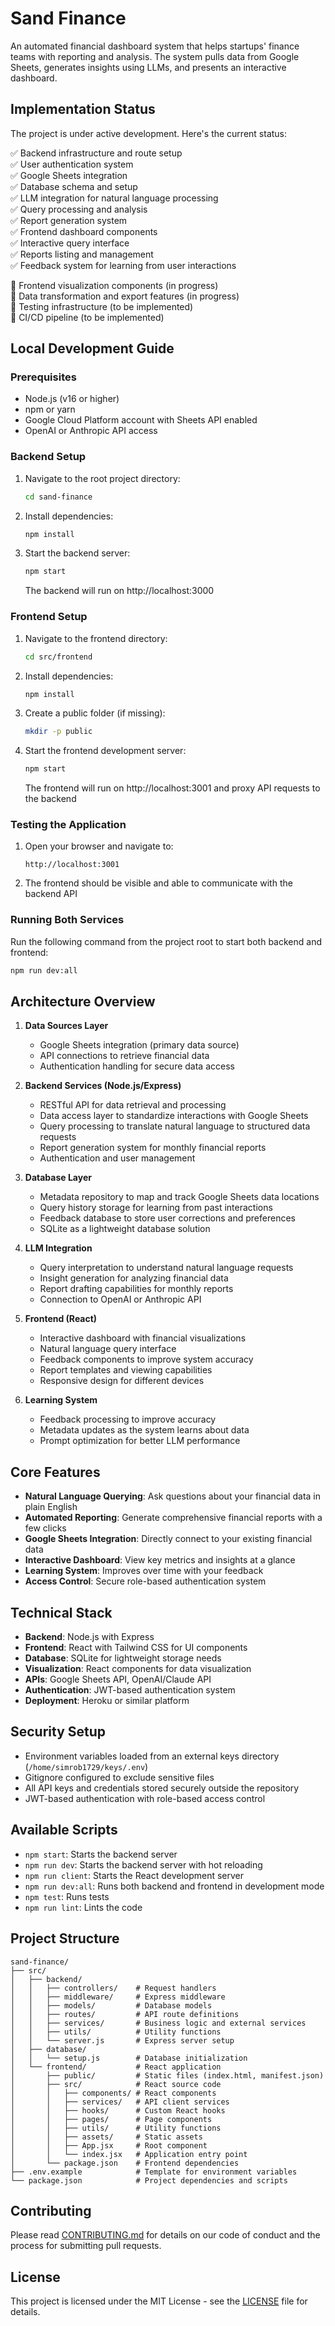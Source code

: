 # Sand Finance

An automated financial dashboard system that helps startups' finance teams with reporting and analysis. The system pulls data from Google Sheets, generates insights using LLMs, and presents an interactive dashboard.

## Implementation Status

The project is under active development. Here's the current status:

✅ Backend infrastructure and route setup  
✅ User authentication system  
✅ Google Sheets integration  
✅ Database schema and setup  
✅ LLM integration for natural language processing  
✅ Query processing and analysis  
✅ Report generation system  
✅ Frontend dashboard components  
✅ Interactive query interface  
✅ Reports listing and management  
✅ Feedback system for learning from user interactions  

🚧 Frontend visualization components (in progress)  
🚧 Data transformation and export features (in progress)  
🚧 Testing infrastructure (to be implemented)  
🚧 CI/CD pipeline (to be implemented)  

## Local Development Guide

### Prerequisites
- Node.js (v16 or higher)
- npm or yarn
- Google Cloud Platform account with Sheets API enabled
- OpenAI or Anthropic API access

### Backend Setup

1. Navigate to the root project directory:
   ```bash
   cd sand-finance
   ```

2. Install dependencies:
   ```bash
   npm install
   ```

3. Start the backend server:
   ```bash
   npm start
   ```
   The backend will run on http://localhost:3000

### Frontend Setup

1. Navigate to the frontend directory:
   ```bash
   cd src/frontend
   ```

2. Install dependencies:
   ```bash
   npm install
   ```

3. Create a public folder (if missing):
   ```bash
   mkdir -p public
   ```

4. Start the frontend development server:
   ```bash
   npm start
   ```
   The frontend will run on http://localhost:3001 and proxy API requests to the backend

### Testing the Application

1. Open your browser and navigate to:
   ```
   http://localhost:3001
   ```

2. The frontend should be visible and able to communicate with the backend API

### Running Both Services

Run the following command from the project root to start both backend and frontend:
```bash
npm run dev:all
```

## Architecture Overview

1. **Data Sources Layer**
   - Google Sheets integration (primary data source)
   - API connections to retrieve financial data
   - Authentication handling for secure data access

2. **Backend Services (Node.js/Express)**
   - RESTful API for data retrieval and processing
   - Data access layer to standardize interactions with Google Sheets
   - Query processing to translate natural language to structured data requests
   - Report generation system for monthly financial reports
   - Authentication and user management

3. **Database Layer**
   - Metadata repository to map and track Google Sheets data locations
   - Query history storage for learning from past interactions
   - Feedback database to store user corrections and preferences
   - SQLite as a lightweight database solution

4. **LLM Integration**
   - Query interpretation to understand natural language requests
   - Insight generation for analyzing financial data
   - Report drafting capabilities for monthly reports
   - Connection to OpenAI or Anthropic API

5. **Frontend (React)**
   - Interactive dashboard with financial visualizations
   - Natural language query interface
   - Feedback components to improve system accuracy
   - Report templates and viewing capabilities
   - Responsive design for different devices

6. **Learning System**
   - Feedback processing to improve accuracy
   - Metadata updates as the system learns about data
   - Prompt optimization for better LLM performance

## Core Features

- **Natural Language Querying**: Ask questions about your financial data in plain English
- **Automated Reporting**: Generate comprehensive financial reports with a few clicks
- **Google Sheets Integration**: Directly connect to your existing financial data
- **Interactive Dashboard**: View key metrics and insights at a glance
- **Learning System**: Improves over time with your feedback
- **Access Control**: Secure role-based authentication system

## Technical Stack

- **Backend**: Node.js with Express
- **Frontend**: React with Tailwind CSS for UI components
- **Database**: SQLite for lightweight storage needs
- **Visualization**: React components for data visualization
- **APIs**: Google Sheets API, OpenAI/Claude API
- **Authentication**: JWT-based authentication system
- **Deployment**: Heroku or similar platform

## Security Setup

- Environment variables loaded from an external keys directory (`/home/simrob1729/keys/.env`)
- Gitignore configured to exclude sensitive files
- All API keys and credentials stored securely outside the repository
- JWT-based authentication with role-based access control

## Available Scripts

- `npm start`: Starts the backend server
- `npm run dev`: Starts the backend server with hot reloading
- `npm run client`: Starts the React development server
- `npm run dev:all`: Runs both backend and frontend in development mode
- `npm test`: Runs tests
- `npm run lint`: Lints the code

## Project Structure

```
sand-finance/
├── src/
│   ├── backend/
│   │   ├── controllers/    # Request handlers
│   │   ├── middleware/     # Express middleware
│   │   ├── models/         # Database models
│   │   ├── routes/         # API route definitions
│   │   ├── services/       # Business logic and external services
│   │   ├── utils/          # Utility functions
│   │   └── server.js       # Express server setup
│   ├── database/
│   │   └── setup.js        # Database initialization
│   └── frontend/           # React application
│       ├── public/         # Static files (index.html, manifest.json)
│       ├── src/            # React source code
│       │   ├── components/ # React components
│       │   ├── services/   # API client services
│       │   ├── hooks/      # Custom React hooks
│       │   ├── pages/      # Page components
│       │   ├── utils/      # Utility functions
│       │   ├── assets/     # Static assets
│       │   ├── App.jsx     # Root component
│       │   └── index.jsx   # Application entry point
│       └── package.json    # Frontend dependencies
├── .env.example            # Template for environment variables
└── package.json            # Project dependencies and scripts
```

## Contributing

Please read [CONTRIBUTING.md](CONTRIBUTING.md) for details on our code of conduct and the process for submitting pull requests.

## License

This project is licensed under the MIT License - see the [LICENSE](LICENSE) file for details.